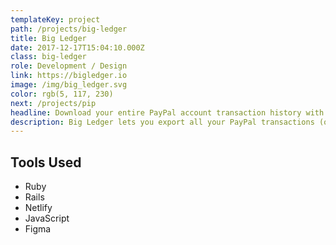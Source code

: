 ```yaml
---
templateKey: project
path: /projects/big-ledger
title: Big Ledger
date: 2017-12-17T15:04:10.000Z
class: big-ledger
role: Development / Design
link: https://bigledger.io
image: /img/big_ledger.svg
color: rgb(5, 117, 230)
next: /projects/pip
headline: Download your entire PayPal account transaction history with one click.
description: Big Ledger lets you export all your PayPal transactions (or a filtered date range) into a simple CSV file.
---
```


<!-- ![big ledger](/img/big-ledger.png) -->

## Tools Used

* Ruby
* Rails
* Netlify
* JavaScript
* Figma
